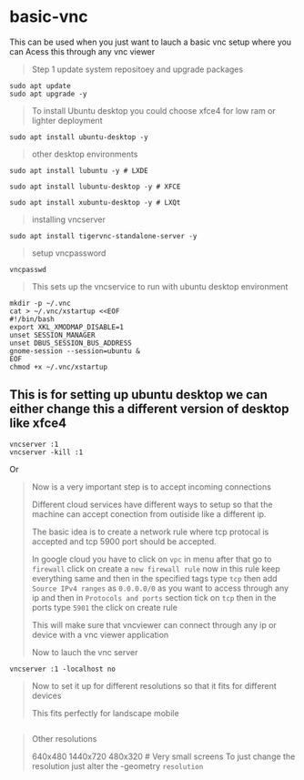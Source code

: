 # basic-vnc
This can be used when you just want to lauch a basic vnc setup where you can Acess this through any vnc viewer

> Step 1 update system repositoey and upgrade packages
```
sudo apt update
sudo apt upgrade -y
```
> To install Ubuntu desktop you could choose xfce4 for low ram or lighter deployment
```
sudo apt install ubuntu-desktop -y
```
> other desktop environments
```
sudo apt install lubuntu -y # LXDE
```
```
sudo apt install lubuntu-desktop -y # XFCE
```
```
sudo apt install xubuntu-desktop -y # LXQt
```

> installing vncserver
```
sudo apt install tigervnc-standalone-server -y
```
> setup vncpassword
```
vncpasswd
```

> This sets up the vncservice to run with ubuntu desktop environment
```
mkdir -p ~/.vnc
cat > ~/.vnc/xstartup <<EOF
#!/bin/bash
export XKL_XMODMAP_DISABLE=1
unset SESSION_MANAGER
unset DBUS_SESSION_BUS_ADDRESS
gnome-session --session=ubuntu &
EOF
chmod +x ~/.vnc/xstartup
```
## This is for setting up ubuntu desktop we can either change this a different version of desktop like xfce4
```
vncserver :1
vncserver -kill :1
```
Or 

> Now is a very important step is to accept incoming connections
>
> Different cloud services have different ways to setup so that the machine can accept conection from outiside like a different ip.
>
> The basic idea is to create a network rule where tcp protocal is accepted and tcp 5900 port should be accepted.
>
> In google cloud you have to click on `vpc` in menu after that go to `firewall` click on create a `new firewall rule` now in this rule keep everything same and then in the specified tags type `tcp` then add `Source IPv4 ranges` as `0.0.0.0/0` as you want to access through any ip and then in `Protocols and ports` section tick on `tcp` then in the ports type `5901` the click on create rule
>
> This will make sure that vncviewer can connect through any ip or device with a vnc viewer application
>
> Now to lauch the vnc server
>
```
vncserver :1 -localhost no
```
> Now to set it up for different resolutions so that it fits for different devices
>
> This fits perfectly for landscape mobile 
```vncserver :1 -geometry 1340x720 -localhost no
```
>
> Other resolutions
>
> 640x480
> 1440x720
> 480x320 # Very small screens
> To just change the resolution just alter the -geometry `resolution`
>
>
